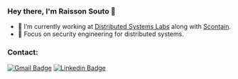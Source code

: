 ### Hey there, I'm Raisson Souto 👋

- 🔭 I’m currently working at [Distributed Systems Labs](https://github.com/ufcg-lsd) along with [Scontain](https://github.com/scontain).
- 🌱 Focus on security engineering for distributed systems.
<!--
### Languages and Tools:
<img align="left" alt="Python" width="26px" src="https://raw.githubusercontent.com/github/explore/80688e429a7d4ef2fca1e82350fe8e3517d3494d/topics/python/python.png" />
<img align="left" alt="Golang" width="15px" src="go.png" />
<img align="left" alt="Linux" width="26px" src="https://cdn.jsdelivr.net/gh/devicons/devicon/icons/linux/linux-original.svg" />
<img align="left" alt="Docker" width="26px" src="https://cdn.jsdelivr.net/gh/devicons/devicon/icons/docker/docker-original.svg" /> 
<img align="left" alt="kubernetes" width="26px" src="https://cdn.jsdelivr.net/gh/devicons/devicon/icons/kubernetes/kubernetes-plain.svg" />  
<img align="left" alt="Postgres" width="26px" src="https://github.com/devicons/devicon/raw/v2.16.0/icons/grpc/grpc-original.svg" />
<img align="left" alt="Postgres" width="26px" src="https://github.com/devicons/devicon/raw/v2.16.0/icons/envoy/envoy-original.svg" />
<img align="left" alt="Postgres" width="26px" src="https://cdn.jsdelivr.net/gh/devicons/devicon/icons/postgresql/postgresql-original.svg" />
<img align="left" alt="Postgres" width="26px" src="https://raw.githubusercontent.com/devicons/devicon/v2.16.0/icons/apachekafka/apachekafka-original.svg" /></br>
-->

### Contact:

[![Gmail Badge](https://img.shields.io/badge/GMAIL-%23DC322F.svg?&style=for-the-badge&logo=gmail&logoColor=white)](mailto:raisson.souto@ccc.ufcg.edu.br)
[![Linkedin Badge](https://img.shields.io/badge/linkedin%20-%230077B5.svg?&style=for-the-badge&logo=linkedin&logoColor=white)](https://www.linkedin.com/in/raissonsouto/)
